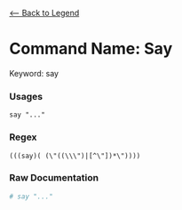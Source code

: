 [<-- Back to Legend](../legend.md)

# Command Name: Say
Keyword: say

### Usages
```
say "..."
```

### Regex
```regexp
(((say)( (\"((\\\")|[^\"])*\"))))
```

### Raw Documentation
```yml
# say "..."
```
